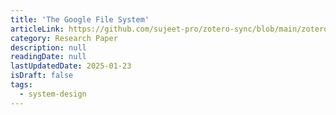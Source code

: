 ```yaml
---
title: 'The Google File System'
articleLink: https://github.com/sujeet-pro/zotero-sync/blob/main/zotero-attachments/research-papers/gfs-sosp2003.pdf
category: Research Paper
description: null
readingDate: null
lastUpdatedDate: 2025-01-23
isDraft: false
tags:
  - system-design
---
```

